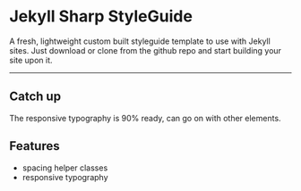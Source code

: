# Jekyll Sharp StyleGuide

A fresh, lightweight custom built styleguide template to use with Jekyll sites. Just download or clone from the github repo and start building your site upon it.

---

## Catch up

The responsive typography is 90% ready, can go on with other elements.

## Features

- spacing helper classes
- responsive typography
